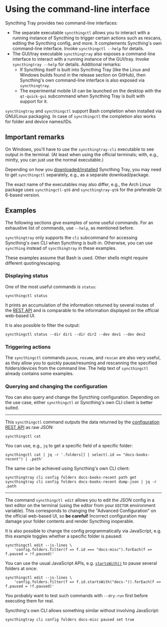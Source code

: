 # Using the command-line interface
Syncthing Tray provides two command-line interfaces:

* The separate executable `syncthingctl` allows you to interact with a running instance of Syncthing to
  trigger certain actions such as rescans, editing the Syncthing config, and more. It complements
  Syncthing's own command-line interface. Invoke `syncthingctl --help` for details.
* The GUI/tray executable `syncthingtray` also exposes a command-line interface to interact with
  a running instance of the GUI/tray. Invoke `syncthingtray --help` for details. Additional remarks:
    * If Syncthing itself is built into Syncthing Tray (like the Linux and Windows builds found in
      the release section on GitHub), then Syncthing's own command-line interface is also exposed via
      `syncthingtray`.
    * The experimental mobile UI can be launched on the desktop with the `qt-quick-gui` subcommand
      when Syncthing Tray is built with support for it.

`syncthingtray` and `syncthingctl` support Bash completion when installed via GNU/Linux packaging.
In case of `syncthingctl` the completion also works for folder and device names/IDs.

## Important remarks
On Windows, you'll have to use the `syncthingtray-cli` executable to see output in the terminal.
(At least when using the official terminals; with, e.g., mintty, you can just use the normal executable.)

Depending on how you [downloaded/installed](https://martchus.github.io/syncthingtray/#downloads-section)
Syncthing Tray, you may need to get `syncthingctl` separately, e.g., as a separate download/package.

The exact name of the executables may also differ, e.g., the Arch Linux package uses `syncthingctl-qt6`
and `syncthingtray-qt6` for the preferable Qt 6-based version.

## Examples
The following sections give examples of some useful commands. For an exhaustive list of commands, use
`--help`, as mentioned before.

`syncthingtray` only supports the `cli` subcommand for accessing Syncthing's own CLI when Syncthing is
built-in. Otherwise, you can use `syncthing` instead of `syncthingtray` in these examples.

These examples assume that Bash is used. Other shells might require different quoting/escaping.

### Displaying status
One of the most useful commands is `status`:
```
syncthingctl status
```

It prints an accumulation of the information returned by several routes of the
[REST API](https://docs.syncthing.net/dev/rest.html) and is comparable to the information displayed
on the official web-based UI.

It is also possible to filter the output:
```
syncthingctl status --dir dir1 --dir dir2 --dev dev1 --dev dev2
```

### Triggering actions
The `syncthingctl` commands `pause`, `resume`, and `rescan` are also very useful, as they allow you to quickly
pause/resuming and rescanning the specified folders/devices from the command line. The help text
of `syncthingctl` already contains some examples.

### Querying and changing the configuration
You can also query and change the Syncthing configuration. Depending on the use case, either
`syncthingctl` or Syncthing's own CLI client is better suited.

---

This `syncthingctl` command outputs the data
returned by the [configuration REST API](https://docs.syncthing.net/rest/config.html#rest-config)
as raw JSON:

```
syncthingctl cat
```

You can use, e.g., `jq` to get a specific field of a specific folder:

```
syncthingctl cat | jq -r '.folders[] | select(.id == "docs-books-recent") | .path'
```

The same can be achieved using Syncthing's own CLI client:

```
syncthingtray cli config folders docs-books-recent path get
syncthingtray cli config folders docs-books-recent dump-json | jq -r .path
```

---

The command `syncthingctl edit` allows you to edit the JSON config in a text editor on the
terminal (using the editor from your `EDITOR` environment variable). This corresponds to
changing the "Advanced Configuration" on the official web-based UI, so **be careful!**
Incorrect configuration may damage your folder contents and render Syncthing inoperable.

It is also possible to change the config programmatically via JavaScript, e.g. this
example toggles whether a specific folder is paused:
```
syncthingctl edit --js-lines \
    'config.folders.filter(f => f.id === "docs-misc").forEach(f => f.paused = !f.paused)'
```

You can use the usual JavaScript APIs, e.g.
[`startsWith()`](https://developer.mozilla.org/en-US/docs/Web/JavaScript/Reference/Global_Objects/String/startsWith)
to pause several folders at once:
```
syncthingctl edit --js-lines \
    'config.folders.filter(f => f.id.startsWith("docs-")).forEach(f => f.paused = !f.paused)'
```

You probably want to test such commands with `--dry-run` first before executing them for real.

Syncthing's own CLI allows something similar without involving JavaScript:

```
syncthingtray cli config folders docs-misc paused set true
```
